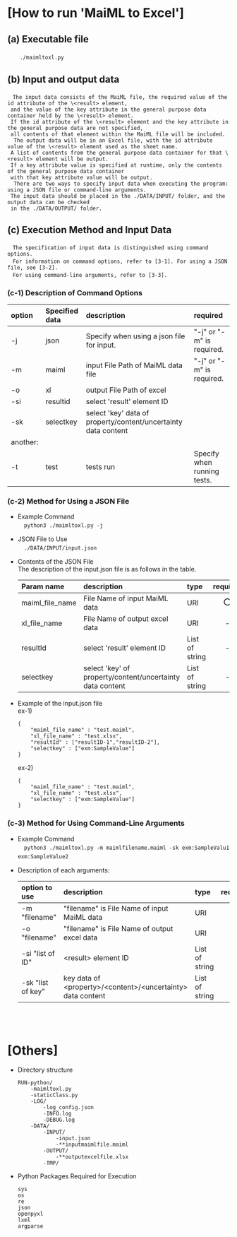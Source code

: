 # [How to run 'MaiML to Excel']

## (a) Executable file
　　`./maimltoxl.py`

## (b) Input and output data
    　The input data consists of the MaiML file, the required value of the id attribute of the \<result> element, 
     and the value of the key attribute in the general purpose data container held by the \<result> element.
     If the id attribute of the \<result> element and the key attribute in the general purpose data are not specified, 
     all contents of that element within the MaiML file will be included.
      The output data will be in an Excel file, with the id attribute value of the \<result> element used as the sheet name. 
     A list of contents from the general purpose data container for that \<result> element will be output. 
     If a key attribute value is specified at runtime, only the contents of the general purpose data container 
     with that key attribute value will be output.
      There are two ways to specify input data when executing the program: using a JSON file or command-line arguments. 
     The input data should be placed in the ./DATA/INPUT/ folder, and the output data can be checked 
     in the ./DATA/OUTPUT/ folder.

## (c) Execution Method and Input Data
    　The specification of input data is distinguished using command options.
    　For information on command options, refer to [3-1]. For using a JSON file, see [3-2]. 
    　For using command-line arguments, refer to [3-3].

### (c-1) Description of Command Options
|option|Specified data|description|required|
|:--|:--|:--|:--|
|-j|json|Specify when using a json file for input.|"-j" or "-m" is required.|
|-m|maiml|input File Path of MaiML data file|"-j" or "-m" is required.|
|-o|xl|output File Path of excel||
|-si|resultid|select 'result' element ID||
|-sk|selectkey|select 'key' data of property/content/uncertainty data content ||
|another:|
|-t|test|tests run|Specify when running tests.|


### (c-2) Method for Using a JSON File
- Example Command<br>
　`python3 ./maimltoxl.py -j`

- JSON File to Use <br>
  　`./DATA/INPUT/input.json` <br>

- Contents of the JSON File <br>
    The description of the input.json file is as follows in the table.

    |Param name|description|type|required|
    |:--|:--|:--|:--:|
    |maiml_file_name|File Name of input MaiML data|URI|⭕️|
    |xl_file_name|File Name of output excel data|URI|-|""|
    |resultId|select 'result' element ID|List of string|-|
    |selectkey|select 'key' of property/content/uncertainty data content |List of string|-|

- Example of the input.json file <br>
    ex-1)
    ```
    {
        "maiml_file_name" : "test.maiml",
        "xl_file_name" : "test.xlsx",
        "resultId" : ["resultID-1","resultID-2"],
        "selectkey" : ["exm:SampleValue"]
    }
    ```
    ex-2)
    ```
    {
        "maiml_file_name" : "test.maiml",
        "xl_file_name" : "test.xlsx",
        "selectkey" : ["exm:SampleValue"]
    }
    ```

### (c-3) Method for Using Command-Line Arguments
- Example Command<br>
　`python3 ./maimltoxl.py -m maimlfilename.maiml -sk exm:SampleValu1 exm:SampleValue2`　

- Description of each arguments: <br>

    |option to use|description|type|required|
    |:--|:--|:--|:--:|
    |-m "filename"|"filename" is File Name of input MaiML data|URI|⭕️|
    |-o "filename"|"filename" is File Name of output excel data|URI|-|
    |-si "list of ID"|\<result> element ID|List of string|-|
    |-sk "list of key"|key data of \<property>/\<content>/\<uncertainty> data content|List of string|-|
　　
<br><br>

# [Others]
- Directory structure
    ```
    RUN-python/
        -maimltoxl.py
        -staticClass.py
        -LOG/
            -log_config.json
            -INFO.log
            -DEBUG.log
        -DATA/
            -INPUT/
                -input.json
                -**inputmaimlfile.maiml
            -OUTPUT/
                -**outputexcelfile.xlsx
            -TMP/
    ```
- Python Packages Required for Execution
    ```
    sys
    os
    re
    json
    openpyxl
    lxml
    argparse
    ```
